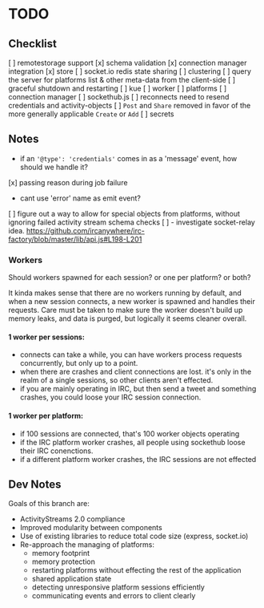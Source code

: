 # TODO

## Checklist

[ ] remotestorage support
[x] schema validation
[x] connection manager integration
[x] store
[ ] socket.io redis state sharing
[ ] clustering
[ ] query the server for platforms list & other meta-data from the client-side
[ ] graceful shutdown and restarting
  [ ] kue
  [ ] worker
  [ ] platforms
  [ ] connection manager
  [ ] sockethub.js
[ ] reconnects need to resend credentials and activity-objects
[ ] `Post` and `Share` removed in favor of the more generally applicable `Create` or `Add`
[ ] secrets

## Notes

- if an `'@type': 'credentials'` comes in as a 'message' event, how should we handle it?

[x] passing reason during job failure

- cant use 'error' name as emit event?

[ ] figure out a way to allow for special objects from platforms, without ignoring failed activity stream schema checks
[ ] - investigate socket-relay idea. https://github.com/ircanywhere/irc-factory/blob/master/lib/api.js#L198-L201

### Workers

Should workers spawned for each session? or one per platform? or both?

It kinda makes sense that there are no workers running by default, and when a new session connects, a new worker is spawned and handles their requests. Care must be taken to make sure the worker doesn't build up memory leaks, and data is purged, but logically it seems cleaner overall.

#### 1 worker per sessions:

- connects can take a while, you can have workers process requests concurrently, but only up to a point.
- when there are crashes and client connections are lost. it's only in the realm of a single sessions, so other clients aren't effected.
- if you are mainly operating in IRC, but then send a tweet and something crashes, you could loose your IRC session connection.

#### 1 worker per platform:

- if 100 sessions are connected, that's 100 worker objects operating
- if the IRC platform worker crashes, all people using sockethub loose their IRC conenctions.
- if a different platform worker crashes, the IRC sessions are not effected

## Dev Notes

Goals of this branch are:

- ActivityStreams 2.0 compliance
- Improved modularity between components
- Use of existing libraries to reduce total code size (express, socket.io)
- Re-approach the managing of platforms:
  - memory footprint
  - memory protection
  - restarting platforms without effecting the rest of the application
  - shared application state
  - detecting unresponsive platform sessions efficiently
  - communicating events and errors to client clearly
